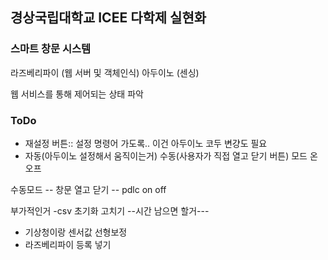 ## 경상국립대학교 ICEE 다학제 실현화
### 스마트 창문 시스템

라즈베리파이 (웹 서버 및 객체인식)
아두이노 (센싱)

웹 서비스를 통해 제어되는 상태 파악

### ToDo
- 재설정 버튼:: 설정 명령어 가도록.. 이건 아두이노 코두 변걍도 필요
- 자동(아두이노 설정해서 움직이는거) 수동(사용자가 직접 열고 닫기 버튼) 모드 온오프

수동모드
-- 창문 열고 닫기
-- pdlc on off



부가적인거
-csv 초기화 고치기
--시간 남으면 할거---
- 기상청이랑 센서값 선형보정
- 라즈베리파이 등록 넣기